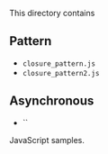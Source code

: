 This directory contains 

## Pattern

- `closure_pattern.js`
- `closure_pattern2.js`

## Asynchronous

- ``


JavaScript samples.
